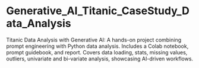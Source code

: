 # Generative_AI_Titanic_CaseStudy_Data_Analysis
Titanic Data Analysis with Generative AI: A hands-on project combining prompt engineering with Python data analysis. Includes a Colab notebook, prompt guidebook, and report. Covers data loading, stats, missing values, outliers, univariate and bi-variate analysis, showcasing AI-driven workflows.
